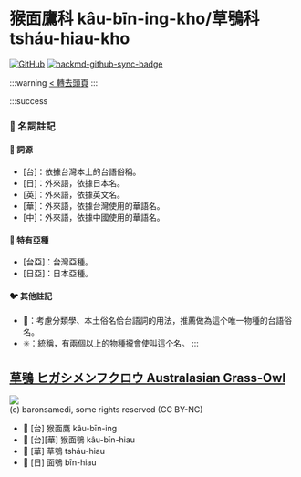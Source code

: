 # 猴面鷹科 kâu-bīn-ing-kho/草鴞科 tsháu-hiau-kho

[![GitHub](https://img.shields.io/badge/GitHub-black?logo=github)](https://github.com/siansiansu/tsiau-a-e-mia)
[![hackmd-github-sync-badge](https://hackmd.io/pWKZPu5ASUO8femWcpOdzA/badge)](https://hackmd.io/pWKZPu5ASUO8femWcpOdzA)

:::warning
[< 轉去頭頁](https://hackmd.io/@siansiansu/Hy4VzNvha)
:::

:::success
### 📖 名詞註記

#### 📎 詞源

- [台]：依據台灣本土的台語俗稱。
- [日]：外來語，依據日本名。
- [英]：外來語，依據英文名。
- [華]：外來語，依據台灣使用的華語名。
- [中]：外來語，依據中國使用的華語名。

#### 🎏 特有亞種

- [台亞]：台灣亞種。
- [日亞]：日本亞種。

#### 🐦 其他註記

- 🎯：考慮分類學、本土俗名佮台語詞的用法，推薦做為這个唯一物種的台語俗名。
- ✳️：統稱，有兩個以上的物種攏會使叫這个名。
:::

## [草鴞 ヒガシメンフクロウ Australasian Grass-Owl](https://ebird.org/species/ausgro1)

![](https://inaturalist-open-data.s3.amazonaws.com/photos/99451108/medium.jpeg)
<br/>
(c) baronsamedi, some rights reserved (CC BY-NC)

- 🎯 [台] 猴面鷹 kâu-bīn-ing
- 🎯 [台][華] 猴面鴞 kâu-bīn-hiau
- 🎯 [華] 草鴞 tsháu-hiau
- 🎯 [日] 面鴞 bīn-hiau
